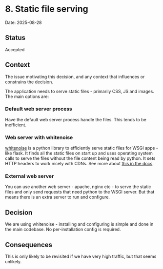 # 8. Static file serving

Date: 2025-08-28

## Status

Accepted

## Context

The issue motivating this decision, and any context that influences or constrains the decision.

The application needs to serve static files - primarily CSS, JS and images. The main options are:

### Default web server process

Have the default web server process handle the files. This tends to be inefficient.

### Web server with whitenoise

[whitenoise](https://whitenoise.readthedocs.io/en/latest/) is a python library to efficiently
serve static files for WSGI apps - like flask. It finds all the static files on start up
and uses operating system calls to serve the files without the file content being read by
python. It sets HTTP headers to work nicely with CDNs. See more about [this in the docs](https://whitenoise.readthedocs.io/en/latest/#infrequently-asked-questions).

### External web server

You can use another web server - apache, nginx etc - to serve the static files and only
send requests that need python to the WSGI server. But that means there is an extra server
to run and configure.

## Decision

We are using whitenoise - installing and configuring is simple and done in the main codebase.
No per-installation config is required.

## Consequences

This is only likely to be revisited if we have very high traffic, but that seems unlikely.

